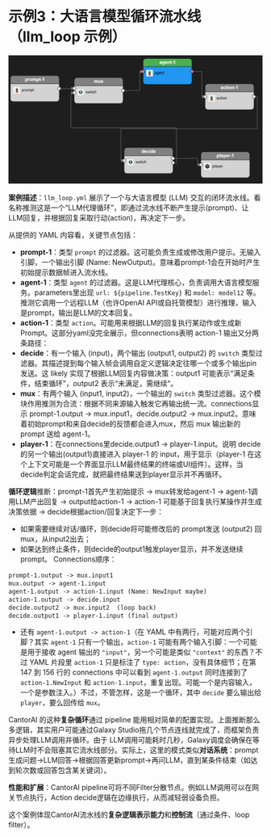 # 示例3：大语言模型循环流水线（llm\_loop 示例）

![image-20250625150826140](images/llmloop.png)

**案例描述**：`llm_loop.yml` 展示了一个与大语言模型 (LLM) 交互的闭环流水线。看名称推测这是一个“LLM代理循环”，即通过流水线不断产生提示(prompt)、让LLM回复，并根据回复采取行动(action)，再决定下一步。

从提供的 YAML 内容看，关键节点包括：

* **prompt-1**：类型 `prompt` 的过滤器。这可能负责生成或修改用户提示。无输入引脚，一个输出引脚 (Name: NewOutput)。意味着prompt-1会在开始时产生初始提示数据帧进入流水线。
* **agent-1**：类型 `agent` 的过滤器。这是LLM代理核心，负责调用大语言模型服务。parameters里出现 `url: ${pipeline.TestKey}` 和 `model: model12` 等。推测它调用一个远程LLM（也许OpenAI API或自托管模型）进行推理，输入是prompt，输出是LLM的文本回复。
* **action-1**：类型 `action`。可能用来根据LLM的回复执行某动作或生成新Prompt。这部分yaml没完全展示，但connections表明 action-1 输出又分两条路径：
* **decide**：有一个输入 (input)，两个输出 (output1, output2) 的 `switch` 类型过滤器。其描述提到每个输入帧会调用自定义逻辑决定往哪一个或多个输出pin发送。这 likely 实现了根据LLM回复内容做决策：output1 可能表示“满足条件，结束循环”，output2 表示“未满足，需继续”。
* **mux**：有两个输入 (input1, input2)，一个输出的 `switch` 类型过滤器。这个模块作用推测为合流：根据不同来源输入触发它再输出统一流。connections显示 prompt-1.output -> mux.input1，decide.output2 -> mux.input2。意味着初始prompt和来自decide的反馈都会进入mux，然后 mux 输出新的 prompt 送给 agent-1。
* **player-1**：在connections里decide.output1 -> player-1.input。说明 decide 的另一个输出(output1)直接进入 player-1 的 input，用于显示（player-1 在这个上下文可能是一个界面显示LLM最终结果的终端或UI组件）。这样，当decide判定会话完成，就把最终结果送到player显示并不再循环。

**循环逻辑**推断：prompt-1首先产生初始提示 -> mux转发给agent-1 -> agent-1调用LLM产出回复 -> output给action-1 -> action-1 可能基于回复执行某操作并生成决策依据 -> decide根据action/回复决定下一步：

* 如果需要继续对话/循环，则decide将可能修改后的 prompt发送 (output2) 回mux，从input2出去；
* 如果达到终止条件，则decide的output1触发player显示，并不发送继续prompt。
  Connections顺序：

```
prompt-1.output -> mux.input1
mux.output -> agent-1.input
agent-1.output -> action-1.input (Name: NewInput maybe)
action-1.output -> decide.input
decide.output2 -> mux.input2  (loop back)
decide.output1 -> player-1.input (final output)
```

- 还有 `agent-1.output -> action-1`（在 YAML 中有两行，可能对应两个引脚？其实 `agent-1` 只有一个输出，`action-1` 可能有两个输入引脚：一个可能是用于接收 agent 输出的 `"input"`，另一个可能是类似 `"context"` 的东西？不过 YAML 片段里 `action-1` 只是标注了 `type: action`，没有具体细节；在第 147 到 156 行的 connections 中可以看到 `agent-1.output` 同时连接到了 `action-1.NewInput` 和 `action-1.input`，重复出现。可能一个是内容输入，一个是参数注入。）不过，不管怎样，这是一个循环，其中 `decide` 要么输出给 `player`，要么回传给 `mux`。

CantorAI 的这种**复杂循环**通过 pipeline 能用相对简单的配置实现。上面推断那么多逻辑，其实用户可能通过Galaxy Studio拖几个节点连线就完成了，而框架负责异步处理LLM调用并循环。由于 LLM调用可能耗时几秒，Galaxy调度会确保在等待LLM时不会阻塞其它流水线部分。实际上，这里的模式类似**对话系统**：prompt生成问题->LLM回答->根据回答更新prompt->再问LLM，直到某条件结束（如达到轮次数或回答包含某关键词）。

**性能和扩展**：CantorAI pipeline可将不同Filter分散节点。例如LLM调用可以在网关节点执行，Action decide逻辑在边缘执行，从而减轻弱设备负担。

这个案例体现CantorAI流水线的**复杂逻辑表示能力**和**控制流**（通过条件、loop filter）。
